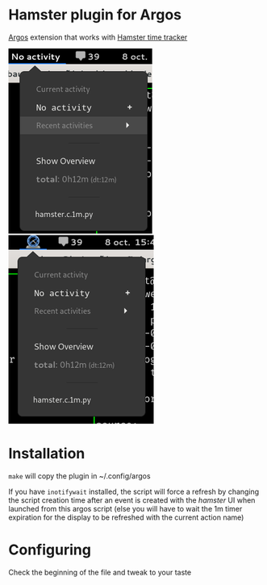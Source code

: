 # Hamster plugin for Argos

[Argos](https://github.com/p-e-w/argos) extension that works with [Hamster 
time tracker](https://github.com/projecthamster/hamster)

![Screenshot](img/screenshot.png) ![ScreenshotIcon](img/screenshot-icon.png)

# Installation
`make` will copy the plugin in ~/.config/argos

If you have `inotifywait` installed, the script will force a refresh by 
changing the script creation time after an event is created with the *hamster* 
UI when launched from this argos script (else you will have to wait the 1m 
timer expiration for the display to be refreshed with the current action name)

# Configuring
Check the beginning of the file and tweak to your taste
